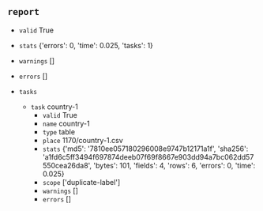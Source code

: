 ## `report`
- `valid` True
- `stats` {'errors': 0, 'time': 0.025, 'tasks': 1}
- `warnings` []
- `errors` []

- `tasks`
    - `task`  country-1
        - `valid` True
        - `name` country-1
        - `type` table
        - `place` 1170/country-1.csv
        - `stats` {'md5': '7810ee057180296008e9747b12171a1f', 'sha256': 'a1fd6c5ff3494f697874deeb07f69f8667e903dd94a7bc062dd57550cea26da8', 'bytes': 101, 'fields': 4, 'rows': 6, 'errors': 0, 'time': 0.025}
        - `scope` ['duplicate-label']
        - `warnings` []
        - `errors` []

